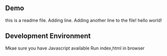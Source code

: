 ## Demo
this is a readme file.
Adding line.
Adding another line to the file!
hello world!
## Development Environment

Mkae sure you have Javascript available
Run index,html in browser

